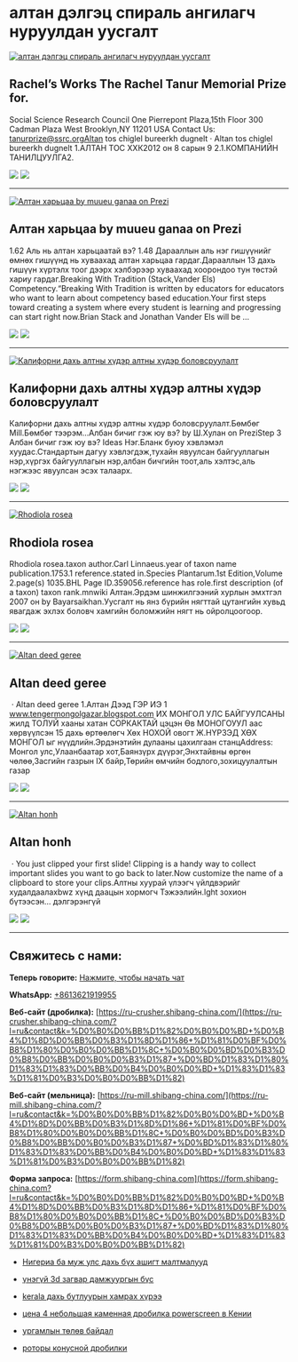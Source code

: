 # алтан дэлгэц спираль ангилагч нуруулдан уусгалт

<a href="https://swt.shibang-china.com/?l=ru&img&k=%D0%B0%D0%BB%D1%82%D0%B0%D0%BD+%D0%B4%D1%8D%D0%BB%D0%B3%D1%8D%D1%86+%D1%81%D0%BF%D0%B8%D1%80%D0%B0%D0%BB%D1%8C+%D0%B0%D0%BD%D0%B3%D0%B8%D0%BB%D0%B0%D0%B3%D1%87+%D0%BD%D1%83%D1%80%D1%83%D1%83%D0%BB%D0%B4%D0%B0%D0%BD+%D1%83%D1%83%D1%81%D0%B3%D0%B0%D0%BB%D1%82" target="_blank">![алтан дэлгэц спираль ангилагч нуруулдан уусгалт](http://static.shibang-china.com/all-800x300/1497.jpg)</a>

## Rachel’s Works The Rachel Tanur Memorial Prize for.
Social Science Research Council One Pierrepont Plaza,15th Floor 300 Cadman Plaza West Brooklyn,NY 11201 USA Contact Us: tanurprize@ssrc.orgAltan tos chiglel bureerkh dugnelt&nbsp;&#0183;&#32;Altan tos chiglel bureerkh dugnelt 1.АЛТАН ТОС ХХК2012 он 8 сарын 9 2.1.КОМПАНИЙН ТАНИЛЦУУЛГА2.


<a href="https://whatsapp.shibangsoft.com/WhatsApp.php" target="_blank" title="WhatsApp">![](http://static.shibang-china.com/icon/whatsapp.png)</a> <a href="https://swt.shibang-china.com/?l=ru&icon&k=%D0%B0%D0%BB%D1%82%D0%B0%D0%BD+%D0%B4%D1%8D%D0%BB%D0%B3%D1%8D%D1%86+%D1%81%D0%BF%D0%B8%D1%80%D0%B0%D0%BB%D1%8C+%D0%B0%D0%BD%D0%B3%D0%B8%D0%BB%D0%B0%D0%B3%D1%87+%D0%BD%D1%83%D1%80%D1%83%D1%83%D0%BB%D0%B4%D0%B0%D0%BD+%D1%83%D1%83%D1%81%D0%B3%D0%B0%D0%BB%D1%82" target="_blank">![](http://static.shibang-china.com/icon/chat-ru.png)</a>

---

<a href="https://swt.shibang-china.com/?l=ru&img&k=%D0%B0%D0%BB%D1%82%D0%B0%D0%BD+%D0%B4%D1%8D%D0%BB%D0%B3%D1%8D%D1%86+%D1%81%D0%BF%D0%B8%D1%80%D0%B0%D0%BB%D1%8C+%D0%B0%D0%BD%D0%B3%D0%B8%D0%BB%D0%B0%D0%B3%D1%87+%D0%BD%D1%83%D1%80%D1%83%D1%83%D0%BB%D0%B4%D0%B0%D0%BD+%D1%83%D1%83%D1%81%D0%B3%D0%B0%D0%BB%D1%82" target="_blank">![Алтан харьцаа by muueu ganaa on Prezi](http://static.shibang-china.com/all-800x300/436.jpg)</a>

## Алтан харьцаа by muueu ganaa on Prezi
1.62 Аль нь алтан харьцаатай вэ? 1.48 Дарааллын аль нэг гишүүнийг өмнөх гишүүнд нь хуваахад алтан харьцаа гардаг.Дарааллын 13 дахь гишүүн хүртэлх тоог дээрх хэлбэрээр хуваахад хоорондоо тун төстэй хариу гардаг.Breaking With Tradition (Stack,Vander Els) Competency.“Breaking With Tradition is written by educators for educators who want to learn about competency based education.Your first steps toward creating a system where every student is learning and progressing can start right now.Brian Stack and Jonathan Vander Els will be …


<a href="https://whatsapp.shibangsoft.com/WhatsApp.php" target="_blank" title="WhatsApp">![](http://static.shibang-china.com/icon/whatsapp.png)</a> <a href="https://swt.shibang-china.com/?l=ru&icon&k=%D0%B0%D0%BB%D1%82%D0%B0%D0%BD+%D0%B4%D1%8D%D0%BB%D0%B3%D1%8D%D1%86+%D1%81%D0%BF%D0%B8%D1%80%D0%B0%D0%BB%D1%8C+%D0%B0%D0%BD%D0%B3%D0%B8%D0%BB%D0%B0%D0%B3%D1%87+%D0%BD%D1%83%D1%80%D1%83%D1%83%D0%BB%D0%B4%D0%B0%D0%BD+%D1%83%D1%83%D1%81%D0%B3%D0%B0%D0%BB%D1%82" target="_blank">![](http://static.shibang-china.com/icon/chat-ru.png)</a>

---

<a href="https://swt.shibang-china.com/?l=ru&img&k=%D0%B0%D0%BB%D1%82%D0%B0%D0%BD+%D0%B4%D1%8D%D0%BB%D0%B3%D1%8D%D1%86+%D1%81%D0%BF%D0%B8%D1%80%D0%B0%D0%BB%D1%8C+%D0%B0%D0%BD%D0%B3%D0%B8%D0%BB%D0%B0%D0%B3%D1%87+%D0%BD%D1%83%D1%80%D1%83%D1%83%D0%BB%D0%B4%D0%B0%D0%BD+%D1%83%D1%83%D1%81%D0%B3%D0%B0%D0%BB%D1%82" target="_blank">![Калифорни дахь алтны хүдэр алтны хүдэр боловсруулалт](http://static.shibang-china.com/all-800x300/1106.jpg)</a>

## Калифорни дахь алтны хүдэр алтны хүдэр боловсруулалт
Калифорни дахь алтны хүдэр алтны хүдэр боловсруулалт.Бөмбөг Mill.Бөмбөг тээрэм…Албан бичиг гэж юу вэ? by Ш.Хулан on PreziStep 3 Албан бичиг гэж юу вэ? Ideas Нэг.Бланк буюу хэвлэмэл хуудас.Стандартын дагуу хэвлэгдэж,тухайн явуулсан байгууллагын нэр,хүргэх байгууллагын нэр,албан бичгийн тоот,аль хэлтэс,аль нэгжээс явуулсан эсэх талаарх.


<a href="https://whatsapp.shibangsoft.com/WhatsApp.php" target="_blank" title="WhatsApp">![](http://static.shibang-china.com/icon/whatsapp.png)</a> <a href="https://swt.shibang-china.com/?l=ru&icon&k=%D0%B0%D0%BB%D1%82%D0%B0%D0%BD+%D0%B4%D1%8D%D0%BB%D0%B3%D1%8D%D1%86+%D1%81%D0%BF%D0%B8%D1%80%D0%B0%D0%BB%D1%8C+%D0%B0%D0%BD%D0%B3%D0%B8%D0%BB%D0%B0%D0%B3%D1%87+%D0%BD%D1%83%D1%80%D1%83%D1%83%D0%BB%D0%B4%D0%B0%D0%BD+%D1%83%D1%83%D1%81%D0%B3%D0%B0%D0%BB%D1%82" target="_blank">![](http://static.shibang-china.com/icon/chat-ru.png)</a>

---

<a href="https://swt.shibang-china.com/?l=ru&img&k=%D0%B0%D0%BB%D1%82%D0%B0%D0%BD+%D0%B4%D1%8D%D0%BB%D0%B3%D1%8D%D1%86+%D1%81%D0%BF%D0%B8%D1%80%D0%B0%D0%BB%D1%8C+%D0%B0%D0%BD%D0%B3%D0%B8%D0%BB%D0%B0%D0%B3%D1%87+%D0%BD%D1%83%D1%80%D1%83%D1%83%D0%BB%D0%B4%D0%B0%D0%BD+%D1%83%D1%83%D1%81%D0%B3%D0%B0%D0%BB%D1%82" target="_blank">![Rhodiola rosea](http://static.shibang-china.com/all-800x300/1032.jpg)</a>

## Rhodiola rosea
Rhodiola rosea.taxon author.Carl Linnaeus.year of taxon name publication.1753.1 reference.stated in.Species Plantarum.1st Edition,Volume 2.page(s) 1035.BHL Page ID.359056.reference has role.first description (of a taxon) taxon rank.mnwiki Алтан.Эрдэм шинжилгээний хурлын эмхтгэл 2007 он by Bayarsaikhan.Уусгалт нь янз бүрийн нягттай цутангийн хувьд явагдаж эхлэх боловч хамгийн боломжийн нягт нь ойролцоогоор.


<a href="https://whatsapp.shibangsoft.com/WhatsApp.php" target="_blank" title="WhatsApp">![](http://static.shibang-china.com/icon/whatsapp.png)</a> <a href="https://swt.shibang-china.com/?l=ru&icon&k=%D0%B0%D0%BB%D1%82%D0%B0%D0%BD+%D0%B4%D1%8D%D0%BB%D0%B3%D1%8D%D1%86+%D1%81%D0%BF%D0%B8%D1%80%D0%B0%D0%BB%D1%8C+%D0%B0%D0%BD%D0%B3%D0%B8%D0%BB%D0%B0%D0%B3%D1%87+%D0%BD%D1%83%D1%80%D1%83%D1%83%D0%BB%D0%B4%D0%B0%D0%BD+%D1%83%D1%83%D1%81%D0%B3%D0%B0%D0%BB%D1%82" target="_blank">![](http://static.shibang-china.com/icon/chat-ru.png)</a>

---

<a href="https://swt.shibang-china.com/?l=ru&img&k=%D0%B0%D0%BB%D1%82%D0%B0%D0%BD+%D0%B4%D1%8D%D0%BB%D0%B3%D1%8D%D1%86+%D1%81%D0%BF%D0%B8%D1%80%D0%B0%D0%BB%D1%8C+%D0%B0%D0%BD%D0%B3%D0%B8%D0%BB%D0%B0%D0%B3%D1%87+%D0%BD%D1%83%D1%80%D1%83%D1%83%D0%BB%D0%B4%D0%B0%D0%BD+%D1%83%D1%83%D1%81%D0%B3%D0%B0%D0%BB%D1%82" target="_blank">![Altan deed geree](http://static.shibang-china.com/all-800x300/1117.jpg)</a>

## Altan deed geree
&nbsp;&#0183;&#32;Altan deed geree 1.Алтан Дээд ГЭР ИЭ 1 www.tengermongolgazar.blogspot.com ИХ МОНГОЛ УЛС БАЙГУУЛСАНЫ жилд ТОЛУЙ хааны хатан СОРКАКТАЙ цэцэн Өв МОНОГОУУЛ аас хөрвүүлсэн 15 дахь өртөөлөгч Хөх НОХОЙ овогт Ж.НҮРЗЭД ХӨХ МОНГОЛ ыг нүүдлийн.Эрдэнэтийн дулааны цахилгаан станцAddress: Монгол улс,Улаанбаатар хот,Баянзүрх дүүрэг,Энхтайвны өргөн чөлөө,Засгийн газрын IX байр,Төрийн өмчийн бодлого,зохицуулалтын газар


<a href="https://whatsapp.shibangsoft.com/WhatsApp.php" target="_blank" title="WhatsApp">![](http://static.shibang-china.com/icon/whatsapp.png)</a> <a href="https://swt.shibang-china.com/?l=ru&icon&k=%D0%B0%D0%BB%D1%82%D0%B0%D0%BD+%D0%B4%D1%8D%D0%BB%D0%B3%D1%8D%D1%86+%D1%81%D0%BF%D0%B8%D1%80%D0%B0%D0%BB%D1%8C+%D0%B0%D0%BD%D0%B3%D0%B8%D0%BB%D0%B0%D0%B3%D1%87+%D0%BD%D1%83%D1%80%D1%83%D1%83%D0%BB%D0%B4%D0%B0%D0%BD+%D1%83%D1%83%D1%81%D0%B3%D0%B0%D0%BB%D1%82" target="_blank">![](http://static.shibang-china.com/icon/chat-ru.png)</a>

---

<a href="https://swt.shibang-china.com/?l=ru&img&k=%D0%B0%D0%BB%D1%82%D0%B0%D0%BD+%D0%B4%D1%8D%D0%BB%D0%B3%D1%8D%D1%86+%D1%81%D0%BF%D0%B8%D1%80%D0%B0%D0%BB%D1%8C+%D0%B0%D0%BD%D0%B3%D0%B8%D0%BB%D0%B0%D0%B3%D1%87+%D0%BD%D1%83%D1%80%D1%83%D1%83%D0%BB%D0%B4%D0%B0%D0%BD+%D1%83%D1%83%D1%81%D0%B3%D0%B0%D0%BB%D1%82" target="_blank">![Altan honh](http://static.shibang-china.com/all-800x300/1336.jpg)</a>

## Altan honh
&nbsp;&#0183;&#32;You just clipped your first slide! Clipping is a handy way to collect important slides you want to go back to later.Now customize the name of a clipboard to store your clips.Алтны хуурай үлээгч үйлдвэрийг худалдаалахbwz хүнд даацын хормогч Тэжээлийн.lght зохион бүтээсэн… дэлгэрэнгүй


<a href="https://whatsapp.shibangsoft.com/WhatsApp.php" target="_blank" title="WhatsApp">![](http://static.shibang-china.com/icon/whatsapp.png)</a> <a href="https://swt.shibang-china.com/?l=ru&icon&k=%D0%B0%D0%BB%D1%82%D0%B0%D0%BD+%D0%B4%D1%8D%D0%BB%D0%B3%D1%8D%D1%86+%D1%81%D0%BF%D0%B8%D1%80%D0%B0%D0%BB%D1%8C+%D0%B0%D0%BD%D0%B3%D0%B8%D0%BB%D0%B0%D0%B3%D1%87+%D0%BD%D1%83%D1%80%D1%83%D1%83%D0%BB%D0%B4%D0%B0%D0%BD+%D1%83%D1%83%D1%81%D0%B3%D0%B0%D0%BB%D1%82" target="_blank">![](http://static.shibang-china.com/icon/chat-ru.png)</a>

---
## Свяжитесь с нами:

**Теперь говорите:** [Нажмите, чтобы начать чат](https://swt.shibang-china.com?l=ru&contact&k=%D0%B0%D0%BB%D1%82%D0%B0%D0%BD+%D0%B4%D1%8D%D0%BB%D0%B3%D1%8D%D1%86+%D1%81%D0%BF%D0%B8%D1%80%D0%B0%D0%BB%D1%8C+%D0%B0%D0%BD%D0%B3%D0%B8%D0%BB%D0%B0%D0%B3%D1%87+%D0%BD%D1%83%D1%80%D1%83%D1%83%D0%BB%D0%B4%D0%B0%D0%BD+%D1%83%D1%83%D1%81%D0%B3%D0%B0%D0%BB%D1%82)

**WhatsApp:**  [+8613621919955](https://whatsapp.shibangsoft.com/WhatsApp.php)

**Веб-сайт (дробилка):** [https://ru-crusher.shibang-china.com/](https://ru-crusher.shibang-china.com/?l=ru&contact&k=%D0%B0%D0%BB%D1%82%D0%B0%D0%BD+%D0%B4%D1%8D%D0%BB%D0%B3%D1%8D%D1%86+%D1%81%D0%BF%D0%B8%D1%80%D0%B0%D0%BB%D1%8C+%D0%B0%D0%BD%D0%B3%D0%B8%D0%BB%D0%B0%D0%B3%D1%87+%D0%BD%D1%83%D1%80%D1%83%D1%83%D0%BB%D0%B4%D0%B0%D0%BD+%D1%83%D1%83%D1%81%D0%B3%D0%B0%D0%BB%D1%82)

**Веб-сайт (мельница):** [https://ru-mill.shibang-china.com/](https://ru-mill.shibang-china.com/?l=ru&contact&k=%D0%B0%D0%BB%D1%82%D0%B0%D0%BD+%D0%B4%D1%8D%D0%BB%D0%B3%D1%8D%D1%86+%D1%81%D0%BF%D0%B8%D1%80%D0%B0%D0%BB%D1%8C+%D0%B0%D0%BD%D0%B3%D0%B8%D0%BB%D0%B0%D0%B3%D1%87+%D0%BD%D1%83%D1%80%D1%83%D1%83%D0%BB%D0%B4%D0%B0%D0%BD+%D1%83%D1%83%D1%81%D0%B3%D0%B0%D0%BB%D1%82)

**Форма запроса:** [https://form.shibang-china.com](https://form.shibang-china.com?l=ru&contact&k=%D0%B0%D0%BB%D1%82%D0%B0%D0%BD+%D0%B4%D1%8D%D0%BB%D0%B3%D1%8D%D1%86+%D1%81%D0%BF%D0%B8%D1%80%D0%B0%D0%BB%D1%8C+%D0%B0%D0%BD%D0%B3%D0%B8%D0%BB%D0%B0%D0%B3%D1%87+%D0%BD%D1%83%D1%80%D1%83%D1%83%D0%BB%D0%B4%D0%B0%D0%BD+%D1%83%D1%83%D1%81%D0%B3%D0%B0%D0%BB%D1%82)

* [Нигериа ба муж улс дахь бүх ашигт малтмалууд](../130/%D0%9D%D0%B8%D0%B3%D0%B5%D1%80%D0%B8%D0%B0%20%D0%B1%D0%B0%20%D0%BC%D1%83%D0%B6%20%D1%83%D0%BB%D1%81%20%D0%B4%D0%B0%D1%85%D1%8C%20%D0%B1%D2%AF%D1%85%20%D0%B0%D1%88%D0%B8%D0%B3%D1%82%20%D0%BC%D0%B0%D0%BB%D1%82%D0%BC%D0%B0%D0%BB%D1%83%D1%83%D0%B4.md)

* [үнэгүй 3d загвар дамжуургын бүс](../126/%D2%AF%D0%BD%D1%8D%D0%B3%D2%AF%D0%B9%203d%20%D0%B7%D0%B0%D0%B3%D0%B2%D0%B0%D1%80%20%D0%B4%D0%B0%D0%BC%D0%B6%D1%83%D1%83%D1%80%D0%B3%D1%8B%D0%BD%20%D0%B1%D2%AF%D1%81.md)

* [kerala дахь бутлуурын хамрах хүрээ](../128/kerala%20%D0%B4%D0%B0%D1%85%D1%8C%20%D0%B1%D1%83%D1%82%D0%BB%D1%83%D1%83%D1%80%D1%8B%D0%BD%20%D1%85%D0%B0%D0%BC%D1%80%D0%B0%D1%85%20%D1%85%D2%AF%D1%80%D1%8D%D1%8D.md)

* [цена 4 небольшая каменная дробилка powerscreen в Кении](../130/%D1%86%D0%B5%D0%BD%D0%B0%204%20%D0%BD%D0%B5%D0%B1%D0%BE%D0%BB%D1%8C%D1%88%D0%B0%D1%8F%20%D0%BA%D0%B0%D0%BC%D0%B5%D0%BD%D0%BD%D0%B0%D1%8F%20%D0%B4%D1%80%D0%BE%D0%B1%D0%B8%D0%BB%D0%BA%D0%B0%20powerscreen%20%D0%B2%20%D0%9A%D0%B5%D0%BD%D0%B8%D0%B8.md)

* [ургамлын төлөв байдал](../126/%D1%83%D1%80%D0%B3%D0%B0%D0%BC%D0%BB%D1%8B%D0%BD%20%D1%82%D3%A9%D0%BB%D3%A9%D0%B2%20%D0%B1%D0%B0%D0%B9%D0%B4%D0%B0%D0%BB.md)

* [роторы конусной дробилки](../130/%D1%80%D0%BE%D1%82%D0%BE%D1%80%D1%8B%20%D0%BA%D0%BE%D0%BD%D1%83%D1%81%D0%BD%D0%BE%D0%B9%20%D0%B4%D1%80%D0%BE%D0%B1%D0%B8%D0%BB%D0%BA%D0%B8.md)